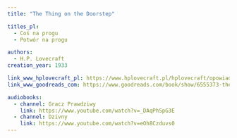 ```yaml
---
title: "The Thing on the Doorstep"

titles_pl:
  - Coś na progu
  - Potwór na progu

authors:
  - H.P. Lovecraft
creation_year: 1933

link_www_hplovecraft_pl: https://www.hplovecraft.pl/hplovecraft/opowiadania-nowele-powiesci/the-thing-on-the-doorstep/
link_www_goodreads_com: https://www.goodreads.com/book/show/6555373-the-thing-on-the-doorstep

audiobooks:
  - channel: Gracz Prawdziwy
    link: https://www.youtube.com/watch?v=_DAqPhSpG3E
  - channel: Dzivny
    link: https://www.youtube.com/watch?v=eOh8Czduvs0
---
```



